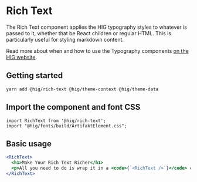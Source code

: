 # Rich Text

The Rich Text component applies the HIG typography styles to whatever is passed to it, whether that be React children or regular HTML. This is particularly useful for styling markdown content.

Read more about when and how to use the Typography components [on the HIG website](https://hig.autodesk.com/web/basics/typography).

## Getting started

```
yarn add @hig/rich-text @hig/theme-context @hig/theme-data
```

## Import the component and font CSS

```
import RichText from '@hig/rich-text';
import "@hig/fonts/build/ArtifaktElement.css";
```

## Basic usage

```jsx
<RichText>
  <h1>Make Your Rich Text Richer</h1>
  <p>All you need to do is wrap it in a <code>{`<RichText />`}</code> component.</p>
</RichText>
```
